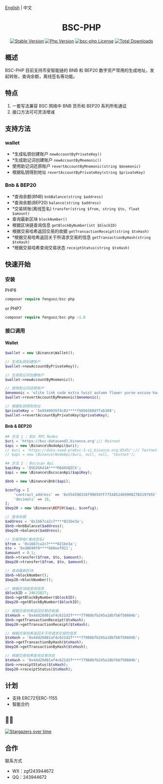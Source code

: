 [English](./README.md) | 中文

<h1 align="center">BSC-PHP</h1>

<p align="center">
  <a href="https://github.com/Fenguoz/bsc-php/releases"><img src="https://poser.pugx.org/Fenguoz/bsc-php/v/stable" alt="Stable Version"></a>
  <a href="https://www.php.net"><img src="https://img.shields.io/badge/php-%3E=7.2-brightgreen.svg?maxAge=2592000" alt="Php Version"></a>
  <a href="https://github.com/Fenguoz/bsc-php/blob/master/LICENSE"><img src="https://img.shields.io/github/license/fenguoz/bsc-php.svg?maxAge=2592000" alt="bsc-php License"></a>
  <a href="https://packagist.org/packages/Fenguoz/bsc-php"><img src="https://poser.pugx.org/Fenguoz/bsc-php/downloads" alt="Total Downloads"></a>
</p>

## 概述

BSC-PHP 目前支持币安智能链的 BNB 和 BEP20 数字资产常用的生成地址，发起转账，查询余额，离线签名等功能。

## 特点

1. 一套写法兼容 BSC 网络中 BNB 货币和 BEP20 系列所有通证
1. 接口方法可可灵活增减

## 支持方法

### wallet
- *生成私钥创建账户 `newAccountByPrivateKey()`
- *生成助记词创建账户 `newAccountByMnemonic()`
- 使用助记词还原账户 `revertAccountByMnemonic(string $mnemonic)`
- 根据私钥得到地址 `revertAccountByPrivateKey(string $privateKey)`

### Bnb & BEP20
- *查询余额(BNB) `bnbBalance(string $address)`
- *查询余额(BEP20) `balance(string $address)`
- *交易转账(离线签名) `transfer(string $from, string $to, float $amount)`
- 查询最新区块 `blockNumber()`
- 根据区块链查询信息 `getBlockByNumber(int $blockID)`
- 根据交易哈希返回交易的收据 `getTransactionReceipt(string $txHash)`
- *根据交易哈希返回关于所请求交易的信息 `getTransactionByHash(string $txHash)`
- *根据交易哈希查询交易状态 `receiptStatus(string $txHash)`

## 快速开始

### 安装

PHP8
``` php
composer require fenguoz/bsc-php
```

or PHP7
``` php
composer require fenguoz/bsc-php ~1.0
```

### 接口调用

#### Wallet
``` php
$wallet = new \Binance\Wallet();

// 生成私钥创建账户
$wallet->newAccountByPrivateKey();

// 生成助记词创建账户
$wallet->newAccountByMnemonic();

// 使用助记词还原账户
$mnemonic = 'elite link code extra twist autumn flower purse excuse harsh kitchen whip';
$wallet->revertAccountByMnemonic($mnemonic);

// 根据私钥得到地址
$privateKey = '5e9340935f4c02****f56563b8dffab368';
$wallet->revertAccountByPrivateKey($privateKey);
``` 

#### Bnb & BEP20
``` php
## 方法 1 : BSC RPC Nodes
$uri = 'https://bsc-dataseed1.binance.org';// Mainnet
$api = new \Binance\NodeApi($uri);
// $uri = 'https://data-seed-prebsc-1-s1.binance.org:8545/';// Testnet
// $api = new \Binance\NodeApi($uri, null, null, 'testnet');

## 方法 2 : Bscscan Api
$apiKey = 'QVG2GK41A****RQ4XUQZCX';
$api = new \Binance\BscscanApi($apiKey);

$bnb = new \Binance\Bnb($api);

$config = [
    'contract_address' => '0x55d398326f99059fF775485246999027B3197955',// USDT BEP20
    'decimals' => 18,
];
$bep20 = new \Binance\BEP20($api, $config);

// 查询余额
$address = '0x1667ca2c7****021be3a';
$bnb->bnbBalance($address);
$bep20->balance($address);

// 交易转账(离线签名)
$from = '0x1667ca2c7****021be3a';
$to = '0xd8699f0****b60eef021';
$amount = 0.1;
$bnb->transfer($from, $to, $amount);
$bep20->transfer($from, $to, $amount);

// 查询最新区块
$bnb->blockNumber();
$bep20->blockNumber();

// 根据区块链查询信息
$blockID = 24631027;
$bnb->getBlockByNumber($blockID);
$bep20->getBlockByNumber($blockID);

// 根据交易哈希返回交易的收据
$txHash = '0x4dd20d01af4c621d2f****77988bfb245a18bfb6f50604b';
$bnb->getTransactionReceipt($txHash);
$bep20->getTransactionReceipt($txHash);

// 根据交易哈希返回关于所请求交易的信息
$txHash = '0x4dd20d01af4c621d2f****77988bfb245a18bfb6f50604b';
$bnb->getTransactionByHash($txHash);
$bep20->getTransactionByHash($txHash);

// 根据交易哈希查询交易状态
$txHash = '0x4dd20d01af4c621d2f****77988bfb245a18bfb6f50604b';
$bnb->receiptStatus($txHash);
$bep20->receiptStatus($txHash);
```

## 计划

- 支持 ERC721|ERC-1155
- 智能合约

## 🌟🌟

[![Stargazers over time](https://starchart.cc/Fenguoz/bsc-php.svg)](https://starchart.cc/Fenguoz/bsc-php)

## 合作

联系方式
- WX：zgf243944672
- QQ：243944672
